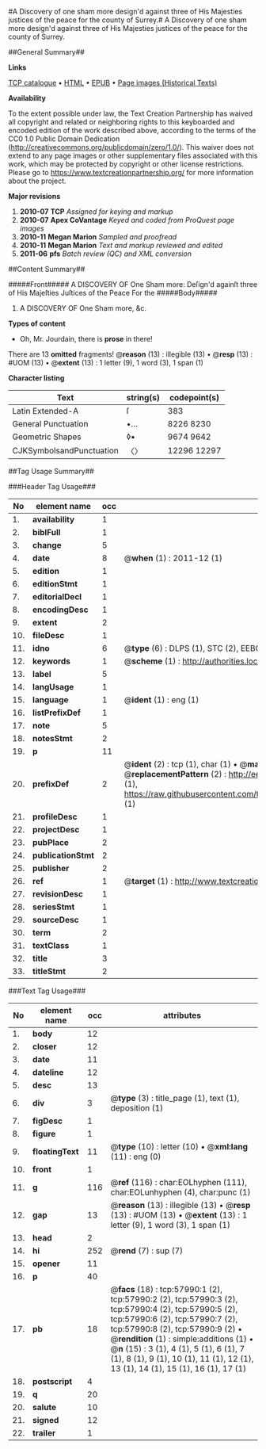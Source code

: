 #A Discovery of one sham more design'd against three of His Majesties justices of the peace for the county of Surrey.#
A Discovery of one sham more design'd against three of His Majesties justices of the peace for the county of Surrey.

##General Summary##

**Links**

[TCP catalogue](http://www.ota.ox.ac.uk/tcp/)  • 
[HTML](http://tei.it.ox.ac.uk/tcp/Texts-HTML/free/A36/A36125.html)  • 
[EPUB](http://tei.it.ox.ac.uk/tcp/Texts-EPUB/free/A36/A36125.epub) • 
[Page images (Historical Texts)](https://historicaltexts.jisc.ac.uk/eebo-12264931e)

**Availability**

To the extent possible under law, the Text Creation Partnership has waived all copyright and related or neighboring rights to this keyboarded and encoded edition of the work described above, according to the terms of the CC0 1.0 Public Domain Dedication (http://creativecommons.org/publicdomain/zero/1.0/). This waiver does not extend to any page images or other supplementary files associated with this work, which may be protected by copyright or other license restrictions. Please go to https://www.textcreationpartnership.org/ for more information about the project.

**Major revisions**

1. __2010-07__ __TCP__ *Assigned for keying and markup*
1. __2010-07__ __Apex CoVantage__ *Keyed and coded from ProQuest page images*
1. __2010-11__ __Megan Marion__ *Sampled and proofread*
1. __2010-11__ __Megan Marion__ *Text and markup reviewed and edited*
1. __2011-06__ __pfs__ *Batch review (QC) and XML conversion*

##Content Summary##

#####Front#####
A DISCOVERY OF One Sham more: Deſign'd againſt three of His Majeſties Juſtices of the Peace For the 
#####Body#####

1. A DISCOVERY OF One Sham more, &c.

**Types of content**

  * Oh, Mr. Jourdain, there is **prose** in there!

There are 13 **omitted** fragments! 
 @__reason__ (13) : illegible (13)  •  @__resp__ (13) : #UOM (13)  •  @__extent__ (13) : 1 letter (9), 1 word (3), 1 span (1)

**Character listing**


|Text|string(s)|codepoint(s)|
|---|---|---|
|Latin Extended-A|ſ|383|
|General Punctuation|•…|8226 8230|
|Geometric Shapes|◊▪|9674 9642|
|CJKSymbolsandPunctuation|〈〉|12296 12297|

##Tag Usage Summary##

###Header Tag Usage###

|No|element name|occ|attributes|
|---|---|---|---|
|1.|__availability__|1||
|2.|__biblFull__|1||
|3.|__change__|5||
|4.|__date__|8| @__when__ (1) : 2011-12 (1)|
|5.|__edition__|1||
|6.|__editionStmt__|1||
|7.|__editorialDecl__|1||
|8.|__encodingDesc__|1||
|9.|__extent__|2||
|10.|__fileDesc__|1||
|11.|__idno__|6| @__type__ (6) : DLPS (1), STC (2), EEBO-CITATION (1), OCLC (1), VID (1)|
|12.|__keywords__|1| @__scheme__ (1) : http://authorities.loc.gov/ (1)|
|13.|__label__|5||
|14.|__langUsage__|1||
|15.|__language__|1| @__ident__ (1) : eng (1)|
|16.|__listPrefixDef__|1||
|17.|__note__|5||
|18.|__notesStmt__|2||
|19.|__p__|11||
|20.|__prefixDef__|2| @__ident__ (2) : tcp (1), char (1)  •  @__matchPattern__ (2) : ([0-9\-]+):([0-9IVX]+) (1), (.+) (1)  •  @__replacementPattern__ (2) : http://eebo.chadwyck.com/downloadtiff?vid=$1&page=$2 (1), https://raw.githubusercontent.com/textcreationpartnership/Texts/master/tcpchars.xml#$1 (1)|
|21.|__profileDesc__|1||
|22.|__projectDesc__|1||
|23.|__pubPlace__|2||
|24.|__publicationStmt__|2||
|25.|__publisher__|2||
|26.|__ref__|1| @__target__ (1) : http://www.textcreationpartnership.org/docs/. (1)|
|27.|__revisionDesc__|1||
|28.|__seriesStmt__|1||
|29.|__sourceDesc__|1||
|30.|__term__|2||
|31.|__textClass__|1||
|32.|__title__|3||
|33.|__titleStmt__|2||


###Text Tag Usage###

|No|element name|occ|attributes|
|---|---|---|---|
|1.|__body__|12||
|2.|__closer__|12||
|3.|__date__|11||
|4.|__dateline__|12||
|5.|__desc__|13||
|6.|__div__|3| @__type__ (3) : title_page (1), text (1), deposition (1)|
|7.|__figDesc__|1||
|8.|__figure__|1||
|9.|__floatingText__|11| @__type__ (10) : letter (10)  •  @__xml:lang__ (11) : eng (0)|
|10.|__front__|1||
|11.|__g__|116| @__ref__ (116) : char:EOLhyphen (111), char:EOLunhyphen (4), char:punc (1)|
|12.|__gap__|13| @__reason__ (13) : illegible (13)  •  @__resp__ (13) : #UOM (13)  •  @__extent__ (13) : 1 letter (9), 1 word (3), 1 span (1)|
|13.|__head__|2||
|14.|__hi__|252| @__rend__ (7) : sup (7)|
|15.|__opener__|11||
|16.|__p__|40||
|17.|__pb__|18| @__facs__ (18) : tcp:57990:1 (2), tcp:57990:2 (2), tcp:57990:3 (2), tcp:57990:4 (2), tcp:57990:5 (2), tcp:57990:6 (2), tcp:57990:7 (2), tcp:57990:8 (2), tcp:57990:9 (2)  •  @__rendition__ (1) : simple:additions (1)  •  @__n__ (15) : 3 (1), 4 (1), 5 (1), 6 (1), 7 (1), 8 (1), 9 (1), 10 (1), 11 (1), 12 (1), 13 (1), 14 (1), 15 (1), 16 (1), 17 (1)|
|18.|__postscript__|4||
|19.|__q__|20||
|20.|__salute__|10||
|21.|__signed__|12||
|22.|__trailer__|1||
